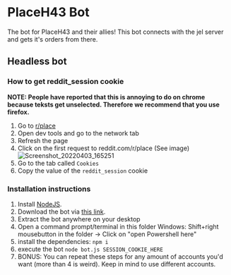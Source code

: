 

# PlaceH43 Bot 

The bot for PlaceH43 and their allies! This bot connects with the jel server and gets it's orders from there. 

## Headless bot

### How to get reddit_session cookie
**NOTE: People have reported that this is annoying to do on chrome because teksts get unselected. Therefore we recommend that you use firefox.**

1. Go to [r/place](https://reddit.com/r/place)
2. Open dev tools and go to the network tab
3. Refresh the page
4. Click on the first request to reddit.com/r/place (See image)
![Screenshot_20220403_165251](https://user-images.githubusercontent.com/9784257/161433856-27ef7e7c-7f00-4b37-b274-4199ea919aa9.png)
5. Go to the tab called `Cookies`
6. Copy the value of the `reddit_session` cookie

### Installation instructions

1. Install [NodeJS](https://nodejs.org/).
2. Download the bot via [this link](https://github.com/volt64bolt/Bot.git).
3. Extract the bot anywhere on your desktop
4. Open a command prompt/terminal in this folder
    Windows: Shift+right mousebutton in the folder -> Click on "open Powershell here"
5. install the dependencies: `npm i`
6. execute the bot `node bot.js SESSION_COOKIE_HERE`
7. BONUS: You can repeat these steps for any amount of accounts you'd want (more than 4 is weird). Keep in mind to use different accounts.
